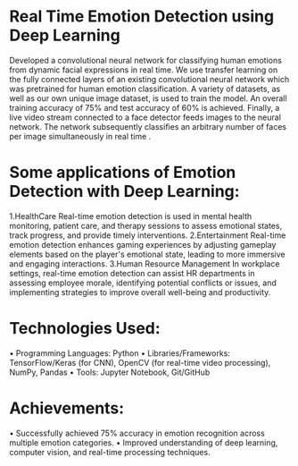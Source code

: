 # Real Time Emotion Detection using Deep Learning 

Developed a convolutional neural network for classifying human emotions from dynamic facial expressions in real time. We use transfer learning on the fully connected layers of an existing convolutional neural network which was pretrained for human emotion classification. A variety of datasets, as well as our own unique image dataset, is used to train the model. An overall training accuracy of 75% and test accuracy of 60% is achieved. Finally, a live video stream connected to a face detector feeds images to the neural network. The network subsequently classifies an arbitrary number of faces per image simultaneously in real time .

# Some applications of Emotion Detection with Deep Learning:
1.HealthCare
Real-time emotion detection is used in mental health monitoring,
patient care, and therapy sessions to assess emotional states,
track progress, and provide timely interventions.
2.Entertainment
Real-time emotion detection enhances gaming experiences by adjusting gameplay elements based on the player's emotional state, leading to more immersive and engaging interactions.
3.Human Resource Management
In workplace settings, real-time emotion detection can assist HR departments in assessing employee morale, identifying potential conflicts or issues, and implementing strategies to improve overall well-being and productivity.

# Technologies Used:

• Programming Languages: Python
• Libraries/Frameworks: TensorFlow/Keras (for CNN), OpenCV (for real-time video processing), NumPy, Pandas
• Tools: Jupyter Notebook, Git/GitHub

# Achievements:

• Successfully achieved 75% accuracy in emotion recognition across multiple emotion categories.
• Improved understanding of deep learning, computer vision, and real-time processing techniques.
